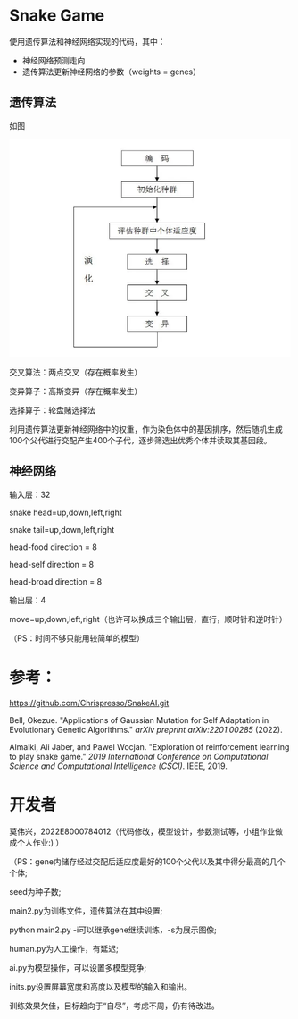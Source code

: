 # Snake Game

使用遗传算法和神经网络实现的代码，其中：

* 神经网络预测走向
* 遗传算法更新神经网络的参数（weights = genes）

## 遗传算法

如图

![10386940f6a0d1d8226405fa.webp](assets/10386940-f6a0d1d8226405fa.webp)



交叉算法：两点交叉（存在概率发生）

变异算子：高斯变异（存在概率发生）

选择算子：轮盘赌选择法

利用遗传算法更新神经网络中的权重，作为染色体中的基因排序，然后随机生成100个父代进行交配产生400个子代，逐步筛选出优秀个体并读取其基因段。


## 神经网络

输入层：32

snake head=up,down,left,right

snake tail=up,down,left,right

head-food direction = 8

head-self direction = 8

head-broad direction = 8

输出层：4

move=up,down,left,right（也许可以换成三个输出层，直行，顺时针和逆时针）

（PS：时间不够只能用较简单的模型）


# 参考：

https://github.com/Chrispresso/SnakeAI.git

Bell, Okezue. "Applications of Gaussian Mutation for Self Adaptation in Evolutionary Genetic Algorithms." *arXiv preprint arXiv:2201.00285* (2022).

Almalki, Ali Jaber, and Pawel Wocjan. "Exploration of reinforcement learning to play snake game." *2019 International Conference on Computational Science and Computational Intelligence (CSCI)*. IEEE, 2019.


# 开发者

莫伟兴，2022E8000784012（代码修改，模型设计，参数测试等，小组作业做成个人作业:) ）

（PS：gene内储存经过交配后适应度最好的100个父代以及其中得分最高的几个个体;

seed为种子数;

main2.py为训练文件，遗传算法在其中设置;

python main2.py -i可以继承gene继续训练，-s为展示图像;

human.py为人工操作，有延迟;

ai.py为模型操作，可以设置多模型竞争;

inits.py设置屏幕宽度和高度以及模型的输入和输出。

训练效果欠佳，目标趋向于“自尽”，考虑不周，仍有待改进。
